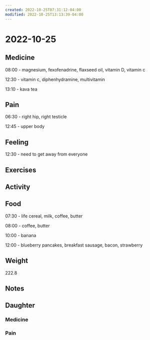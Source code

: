 ```yaml
---
created: 2022-10-25T07:31:12-04:00
modified: 2022-10-25T13:13:39-04:00
---
```


# 2022-10-25

## Medicine

08:00 - magnesium, fexofenadrine, flaxseed oil, vitamin D, vitamin c 

12:30 - vitamin c, diphenhydramine, multivitamin

13:10 - kava tea

## Pain

06:30 - right hip, right testicle

12:45 - upper body

## Feeling

12:30 - need to get away from everyone 

## Exercises


## Activity


## Food

07:30 - life cereal, milk, coffee, butter 

08:00 - coffee, butter 

10:00 - banana

12:00 - blueberry pancakes, breakfast sausage, bacon, strawberry 

## Weight

222.8

## Notes

## Daughter


### Medicine


### Pain
